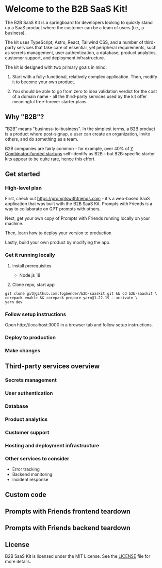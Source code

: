 # Welcome to the B2B SaaS Kit!

The B2B SaaS Kit is a springboard for developers looking to quickly stand up a SaaS product where the customer can be a team of users (i.e., a business).

The kit uses TypeScript, Astro, React, Tailwind CSS, and a number of third-party services that take care of essential, yet peripheral requirements, such as secrets management, user authentication, a database, product analytics, customer support, and deployment infrastructure.

The kit is designed with two primary goals in mind:

1. Start with a fully-functional, relatively complex application. Then, modify it to become your own product.

2. You should be able to go from zero to idea validation verdict for the cost of a domain name - all the third-party services used by the kit offer meaningful free-forever starter plans.

## Why "B2B"?

"B2B" means "business-to-business". In the simplest terms, a B2B product is a product where post-signup, a user can create an organization, invite others, and do something as a team.

B2B companies are fairly common - for example, over 40% of <a href="https://www.ycombinator.com/companies" target="_blank">Y Combinator-funded startups</a> self-identify as B2B - but B2B-specific starter kits appear to be quite rare, hence this effort.

## Get started

### High-level plan

First, check out https://promptswithfriends.com - it's a web-based SaaS application that was built with the B2B SaaS Kit. Prompts with Friends is a way to collaborate on GPT prompts with others.

Next, get your own copy of Prompts with Friends running locally on your machine.

Then, learn how to deploy your version to production.

Lastly, build your own product by modifying the app.

### Get it running locally

1. Install prerequisites
   - Node.js 18

2. Clone repo, start app

```
git clone git@github.com:fogbender/b2b-saaskit.git && cd b2b-saaskit \
corepack enable && corepack prepare yarn@1.22.19 --activate \
yarn dev
```

### Follow setup instructions

Open http://localhost:3000 in a browser tab and follow setup instructions.

### Deploy to production

### Make changes

## Third-party services overview

### Secrets management

### User authentication

### Database

### Product analytics

### Customer support

### Hosting and deployment infrastructure

### Other services to consider

- Error tracking
- Backend monitoring
- Incident response

## Custom code

## Prompts with Friends frontend teardown

## Prompts with Friends backend teardown

## License

B2B SaaS Kit is licensed under the MIT License. See the [LICENSE](LICENSE.md) file for more details.
